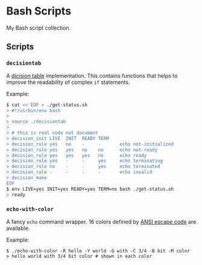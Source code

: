 # Bash Scripts

My Bash script collection.

## Scripts

### `decisiontab`

A [dicision table](https://en.wikipedia.org/wiki/Decision_table) implementation. This contains functions that helps to improve the readability of complex `if` statements.

Example:

```sh
$ cat << EOF > ./get-status.sh
> #!/usrbin/env bash
>
> source ./decisiontab
>
> # this is real code not document
> decision_init LIVE  INIT  READY TERM
> decision_rule yes   no    -     -       echo not-initialized
> decision_rule yes   yes   no    no      echo not-ready
> decision_rule yes   yes   yes   no      echo ready
> decision_rule yes   -     -     yes     echo terminating
> decision_rule no    -     -     yes     echo terminated
> decision_rule -     -     -     -       echo invalid
> decision_make
EOF
$ env LIVE=yes INIT=yes READY=yes TERM=no bash ./get-status.sh
> ready
```

### `echo-with-color`

A fancy `echo` command wrapper. 16 colors defined by [ANSI escape code](https://en.wikipedia.org/wiki/ANSI_escape_code#3/4_bit) are available.

Example:

```
$ ./echo-with-color -R hello -Y world -G with -C 3/4 -B bit -M color
> hello world with 3/4 bit color # shown in each color
```
